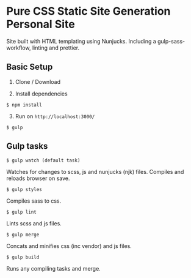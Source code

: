 # Pure CSS Static Site Generation Personal Site

Site built with HTML templating using Nunjucks. Including a gulp-sass-workflow, linting and prettier.

## Basic Setup

1.  Clone / Download

2.  Install dependencies

```
$ npm install
```

3.  Run on `http://localhost:3000/`

```
$ gulp
```

## Gulp tasks

```
$ gulp watch (default task)
```

Watches for changes to scss, js and nunjucks (njk) files. Compiles and reloads browser on save.

```
$ gulp styles
```

Compiles sass to css.

```
$ gulp lint
```

Lints scss and js files.

```
$ gulp merge
```

Concats and minifies css (inc vendor) and js files.

```
$ gulp build
```

Runs any compiling tasks and merge.